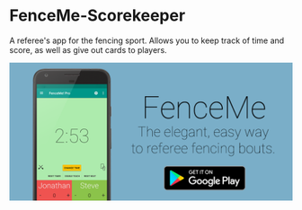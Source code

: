 # FenceMe-Scorekeeper

A referee's app for the fencing sport. Allows you to keep track of time and score, as well as give out cards to players.

![graphic](https://github.com/kevin-fang/FenceMe-Scorekeeper/blob/master/graphics/feature-graphic.png)
